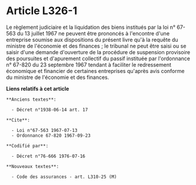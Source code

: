 # Article L326-1

Le règlement judiciaire et la liquidation des biens institués par la loi n° 67-563 du 13 juillet 1967 ne peuvent être
prononcés à l'encontre d'une entreprise soumise aux dispositions du présent livre qu'à la requête du ministre de l'économie
et des finances ; le tribunal ne peut être saisi ou se saisir d'une demande d'ouverture de la procédure de suspension
provisoire des poursuites et d'apurement collectif du passif instituée par l'ordonnance n° 67-820 du 23 septembre 1967
tendant à faciliter le redressement économique et financier de certaines entreprises qu'après avis conforme du ministre de
l'économie et des finances.

**Liens relatifs à cet article**

	**Anciens textes**:

	  - Décret n°1938-06-14 art. 17

	**Cite**:

	  - Loi n°67-563 1967-07-13
	  - Ordonnance 67-820 1967-09-23

	**Codifié par**:

	  - Décret n°76-666 1976-07-16

	**Nouveaux textes**:

	  - Code des assurances - art. L310-25 (M)
